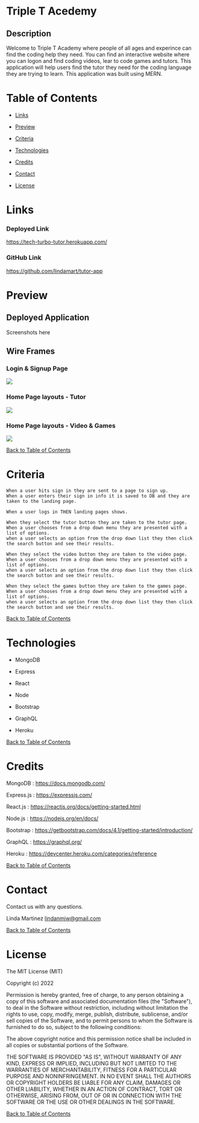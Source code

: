 # Triple T Acedemy

## Description
Welcome to Triple T Academy where people of all ages and experince can find the coding help they need. You can find an interactive website where you can logon and find coding videos, lear to code games and tutors.  This application will help users find the tutor they need for the coding language they are trying to learn.  This application was built using MERN.

# Table of Contents

* [Links](#links)

* [Preview](#preview)

* [Criteria](#criteria)  

* [Technologies](#technologies)

* [Credits](#credits)

* [Contact](#contact)

* [License](#license)



# Links

### Deployed Link
https://tech-turbo-tutor.herokuapp.com/

### GitHub Link
https://github.com/lindamart/tutor-app

# Preview
## Deployed Application
Screenshots here

## Wire Frames
### Login & Signup Page
![](assets/loginSignup.jpg)
### Home Page layouts - Tutor
![](assets/tutorLayout.jpg)
### Home Page layouts - Video & Games
![](assets/videoAndGameLayout.jpg)

[Back to Table of Contents](#table-of-contents)

# Criteria
```
When a user hits sign in they are sent to a page to sign up.
When a user enters their sign in info it is saved to DB and they are taken to the landing page.

When a user logs in THEN landing pages shows.

When they select the tutor button they are taken to the tutor page.
When a user chooses from a drop down menu they are presented with a list of options.
when a user selects an option from the drop down list they then click the search button and see their results.

When they select the video button they are taken to the video page.
When a user chooses from a drop down menu they are presented with a list of options.
when a user selects an option from the drop down list they then click the search button and see their results.

When they select the games button they are taken to the games page.
When a user chooses from a drop down menu they are presented with a list of options.
when a user selects an option from the drop down list they then click the search button and see their results.
```

[Back to Table of Contents](#table-of-contents) 

# Technologies

* MongoDB

* Express

* React

* Node

* Bootstrap

* GraphQL

* Heroku

[Back to Table of Contents](#table-of-contents)

# Credits

MongoDB : https://docs.mongodb.com/

Express.js : https://expressjs.com/

React.js : https://reactjs.org/docs/getting-started.html

Node.js : https://nodejs.org/en/docs/

Bootstrap : https://getbootstrap.com/docs/4.1/getting-started/introduction/

GraphQL : https://graphql.org/

Heroku : https://devcenter.heroku.com/categories/reference

[Back to Table of Contents](#table-of-contents)


<!-- # MVP Details week 1

Pages layed out and designed.

# Group Assignments

 Yah'Mir - API research

 Tracy - Backend Login/Signup

 Linda - Backend Tutor DB

 Luis - Front End Tutor Page
 
 Adriana - Front End Video Page

 Estefany - Front end Login/Signup -->

# Contact
Contact us with any questions.

Linda Martinez lindanmjw@gmail.com

[Back to Table of Contents](#table-of-contents)

# License

The MIT License (MIT)

Copyright (c) 2022 

Permission is hereby granted, free of charge, to any person obtaining a copy of this software and associated documentation files (the "Software"), to deal in the Software without restriction, including without limitation the rights to use, copy, modify, merge, publish, distribute, sublicense, and/or sell copies of the Software, and to permit persons to whom the Software is furnished to do so, subject to the following conditions:

The above copyright notice and this permission notice shall be included in all copies or substantial portions of the Software.

THE SOFTWARE IS PROVIDED "AS IS", WITHOUT WARRANTY OF ANY KIND, EXPRESS OR IMPLIED, INCLUDING BUT NOT LIMITED TO THE WARRANTIES OF MERCHANTABILITY, FITNESS FOR A PARTICULAR PURPOSE AND NONINFRINGEMENT. IN NO EVENT SHALL THE AUTHORS OR COPYRIGHT HOLDERS BE LIABLE FOR ANY CLAIM, DAMAGES OR OTHER LIABILITY, WHETHER IN AN ACTION OF CONTRACT, TORT OR OTHERWISE, ARISING FROM, OUT OF OR IN CONNECTION WITH THE SOFTWARE OR THE USE OR OTHER DEALINGS IN THE SOFTWARE.
  
[Back to Table of Contents](#table-of-contents)
